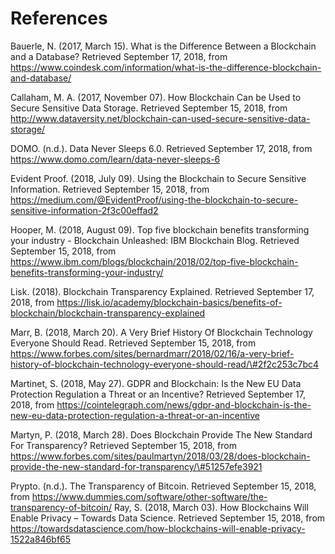 # References

Bauerle, N. \(2017, March 15\). What is the Difference Between a Blockchain and a Database? Retrieved September 17, 2018, from https://www.coindesk.com/information/what-is-the-difference-blockchain-and-database/

Callaham, M. A. \(2017, November 07\). How Blockchain Can be Used to Secure Sensitive Data Storage. Retrieved September 15, 2018, from http://www.dataversity.net/blockchain-can-used-secure-sensitive-data-storage/

DOMO. \(n.d.\). Data Never Sleeps 6.0. Retrieved September 17, 2018, from https://www.domo.com/learn/data-never-sleeps-6

Evident Proof. \(2018, July 09\). Using the Blockchain to Secure Sensitive Information. Retrieved September 15, 2018, from https://medium.com/@EvidentProof/using-the-blockchain-to-secure-sensitive-information-2f3c00effad2

Hooper, M. \(2018, August 09\). Top five blockchain benefits transforming your industry - Blockchain Unleashed: IBM Blockchain Blog. Retrieved September 15, 2018, from https://www.ibm.com/blogs/blockchain/2018/02/top-five-blockchain-benefits-transforming-your-industry/

Lisk. \(2018\). Blockchain Transparency Explained. Retrieved September 17, 2018, from https://lisk.io/academy/blockchain-basics/benefits-of-blockchain/blockchain-transparency-explained

Marr, B. \(2018, March 20\). A Very Brief History Of Blockchain Technology Everyone Should Read. Retrieved September 15, 2018, from https://www.forbes.com/sites/bernardmarr/2018/02/16/a-very-brief-history-of-blockchain-technology-everyone-should-read/\#2f2c253c7bc4

Martinet, S. \(2018, May 27\). GDPR and Blockchain: Is the New EU Data Protection Regulation a Threat or an Incentive? Retrieved September 17, 2018, from https://cointelegraph.com/news/gdpr-and-blockchain-is-the-new-eu-data-protection-regulation-a-threat-or-an-incentive

Martyn, P. \(2018, March 28\). Does Blockchain Provide The New Standard For Transparency? Retrieved September 15, 2018, from https://www.forbes.com/sites/paulmartyn/2018/03/28/does-blockchain-provide-the-new-standard-for-transparency/\#51257efe3921

Prypto. \(n.d.\). The Transparency of Bitcoin. Retrieved September 15, 2018, from https://www.dummies.com/software/other-software/the-transparency-of-bitcoin/ Ray, S. \(2018, March 03\). How Blockchains Will Enable Privacy – Towards Data Science. Retrieved September 15, 2018, from https://towardsdatascience.com/how-blockchains-will-enable-privacy-1522a846bf65

